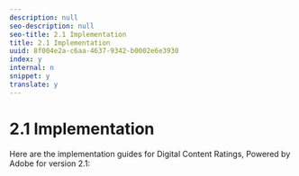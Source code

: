 ```yaml
---
description: null
seo-description: null
seo-title: 2.1 Implementation
title: 2.1 Implementation
uuid: 8f004e2a-c6aa-4637-9342-b0002e6e3930
index: y
internal: n
snippet: y
translate: y
---
```


# 2.1 Implementation

Here are the implementation guides for Digital Content Ratings, Powered by Adobe for version 2.1:
